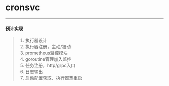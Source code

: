 # cronsvc  
--- 
#### 预计实现
> 1. 执行器设计
> 2. 执行器注册，主动/被动
> 3. prometheus监控模块
> 4. goroutine管理加入监控
> 5. 任务注册，http/grpc入口
> 6. 日志输出
> 7. 启动配置获取、执行器热重启